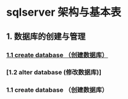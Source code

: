# sqlserver 架构与基本表 
## 1. 数据库的创建与管理
### [1.1 create database （创建数据库）](#1)
### [1.2 alter database (修改数据库)]



<h3 id="1">1.1 create database （创建数据库）